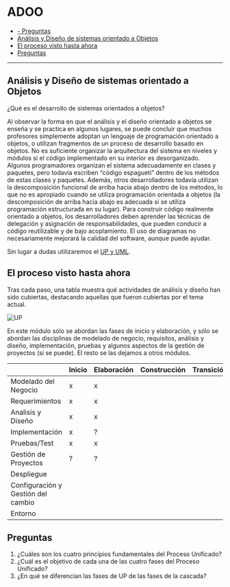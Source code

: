 # ADOO

- [- Preguntas](#ullipreguntasliul)
- [Análisis y Diseño de sistemas orientado a Objetos](#análisis-y-diseño-de-sistemas-orientado-a-objetos)
- [El proceso visto hasta ahora](#el-proceso-visto-hasta-ahora)
- [Preguntas](#preguntas)
---

## Análisis y Diseño de sistemas orientado a Objetos

¿Qué es el desarrollo de sistemas orientados a objetos? 

Al observar la forma en que el análisis y el diseño orientado a objetos se enseña y se practica en algunos lugares, se puede concluir que muchos profesores simplemente adoptan un lenguaje de programación orientado a objetos, o utilizan fragmentos de un proceso de desarrollo basado en objetos. 
No es suficiente organizar la arquitectura del sistema en niveles y módulos si el código implementado en su interior es desorganizado. Algunos programadores organizan el sistema adecuadamente en clases y paquetes, pero todavía escriben “código espagueti” dentro de los métodos de estas clases y paquetes. Además, otros desarrolladores todavía utilizan la descomposición funcional de arriba hacia abajo dentro de los métodos, lo que no es apropiado cuando se utiliza programación orientada a objetos (la descomposición de arriba hacia abajo es adecuada si se utiliza programación estructurada en su lugar). Para construir código realmente orientado a objetos, los desarrolladores deben aprender las técnicas de delegación y asignación de responsabilidades, que pueden conducir a código reutilizable y de bajo acoplamiento. El uso de diagramas no necesariamente mejorará la calidad del software, aunque puede ayudar. 

Sin lugar a dudas utilizaremos el [UP y UML](../010-INTRO/120-UP.md).


## El proceso visto hasta ahora
Tras cada paso, una tabla muestra qué actividades de análisis y diseño han sido cubiertas, destacando aquellas que fueron cubiertas por el tema actual. 

![UP](https://eternalsunshineoftheismind.files.wordpress.com/2013/03/rup.jpg)

En este módulo sólo se abordan las fases de inicio y elaboración, y sólo se abordan las disciplinas de modelado de negocio, requisitos, análisis y diseño, implementación, pruebas y algunos aspectos de la gestión de proyectos (si se puede).
El resto se las dejamos a otros módulos.


|                                    | Inicio | Elaboración | Construcción | Transición |
| ---------------------------------- | ------ | ----------- | ------------ | ---------- |
| Modelado del Negocio               | x      | x           |              |            |
| Requerimientos                     | x      | x           |              |            |
| Analisis y Diseño                  | x      | x           |              |            |
| Implementación                     | x      | ?           |              |            |
| Pruebas/Test                       | x      | x           |              |            |
| Gestión de Proyectos               | ?      | ?           |              |            |
| Despliegue                         |        |             |              |            |
| Configuración y Gestión del cambio |        |             |              |            |
| Entorno                            |        |             |              |            |



## Preguntas

1. ¿Cuáles son los cuatro principios fundamentales del Proceso Unificado?
2. ¿Cuál es el objetivo de cada una de las cuatro fases del Proceso Unificado?
3. ¿En qué se diferencian las fases de UP de las fases de la cascada?
